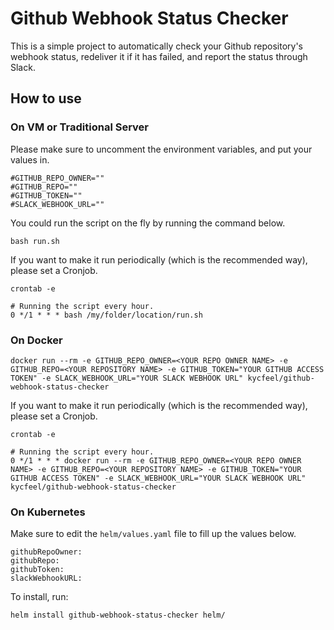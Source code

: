 # Github Webhook Status Checker

This is a simple project to automatically check your Github repository's webhook status, redeliver it if it has failed, and report the status through Slack.

## How to use

### On VM or Traditional Server

Please make sure to uncomment the environment variables, and put your values in.

```
#GITHUB_REPO_OWNER=""
#GITHUB_REPO=""
#GITHUB_TOKEN=""
#SLACK_WEBHOOK_URL=""
```

You could run the script on the fly by running the command below.

```
bash run.sh
```

If you want to make it run periodically (which is the recommended way), please set a Cronjob.

```
crontab -e

# Running the script every hour.
0 */1 * * * bash /my/folder/location/run.sh
```

### On Docker 

```
docker run --rm -e GITHUB_REPO_OWNER=<YOUR REPO OWNER NAME> -e GITHUB_REPO=<YOUR REPOSITORY NAME> -e GITHUB_TOKEN="YOUR GITHUB ACCESS TOKEN" -e SLACK_WEBHOOK_URL="YOUR SLACK WEBHOOK URL" kycfeel/github-webhook-status-checker
``` 

If you want to make it run periodically (which is the recommended way), please set a Cronjob.

```
crontab -e

# Running the script every hour.
0 */1 * * * docker run --rm -e GITHUB_REPO_OWNER=<YOUR REPO OWNER NAME> -e GITHUB_REPO=<YOUR REPOSITORY NAME> -e GITHUB_TOKEN="YOUR GITHUB ACCESS TOKEN" -e SLACK_WEBHOOK_URL="YOUR SLACK WEBHOOK URL" kycfeel/github-webhook-status-checker
```

### On Kubernetes

Make sure to edit the `helm/values.yaml` file to fill up the values below.

```
githubRepoOwner: 
githubRepo:
githubToken:
slackWebhookURL:
```

To install, run: 

```
helm install github-webhook-status-checker helm/
```



